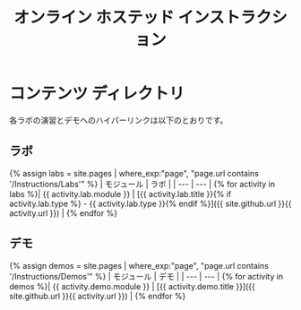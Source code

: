 ﻿---
title: オンライン ホステッド インストラクション
permalink: index.html
layout: home
---

# コンテンツ ディレクトリ

各ラボの演習とデモへのハイパーリンクは以下のとおりです。

## ラボ

{% assign labs = site.pages | where_exp:"page", "page.url contains '/Instructions/Labs'" %}
| モジュール | ラボ |
| --- | --- | 
{% for activity in labs  %}| {{ activity.lab.module }} | [{{ activity.lab.title }}{% if activity.lab.type %} - {{ activity.lab.type }}{% endif %}]({{ site.github.url }}{{ activity.url }}) |
{% endfor %}

## デモ

{% assign demos = site.pages | where_exp:"page", "page.url contains '/Instructions/Demos'" %}
| モジュール | デモ |
| --- | --- | 
{% for activity in demos  %}| {{ activity.demo.module }} | [{{ activity.demo.title }}]({{ site.github.url }}{{ activity.url }}) |
{% endfor %}
